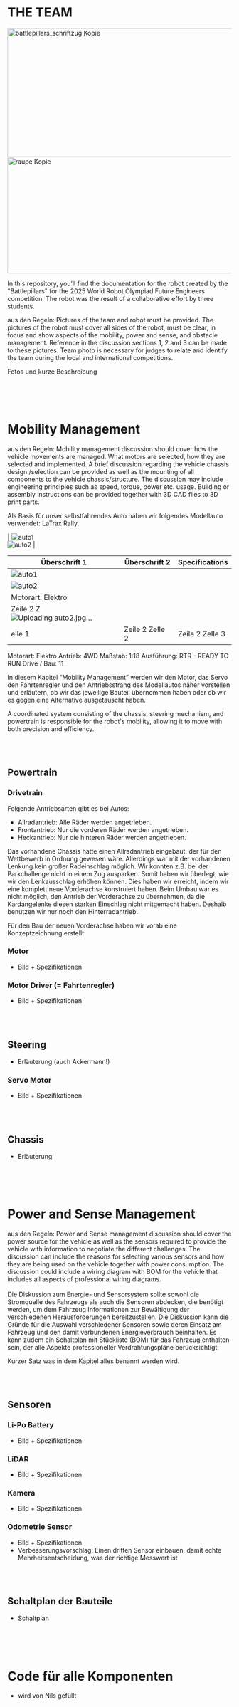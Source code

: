 # THE TEAM

<img width="1159" height="289" alt="battlepillars_schriftzug Kopie" src="https://github.com/user-attachments/assets/b1e74876-8f35-4747-abe6-3c268d19bde8" />
<img width="798" height="262" alt="raupe Kopie" src="https://github.com/user-attachments/assets/5048b443-22c2-430e-9be0-1adfdb5afe0f" />

In this repository, you’ll find the documentation for the robot created by the "Battlepillars" for the 2025 World Robot Olympiad Future Engineers competition. The robot was the result of a collaborative effort by three students.

aus den Regeln: Pictures of the team and robot must be provided. The pictures of the robot must cover all sides of the robot, must be clear, in focus and show aspects of the mobility, power and sense, and obstacle management. Reference in the discussion sections 1, 2 and 3 can be made to these pictures. Team photo is necessary for judges to relate and identify the team during the local and international competitions. 

Fotos und kurze Beschreibung

<br><br><br>

# Mobility Management
aus den Regeln: Mobility management discussion should cover how the vehicle movements are managed. What motors are selected, how they are selected and implemented. A brief discussion regarding the vehicle chassis design /selection can be provided as well as the mounting of all components to the vehicle chassis/structure. The discussion may include engineering principles such as speed, torque, power etc. usage. Building or assembly instructions can be provided together with 3D CAD files to 3D print parts. 

Als Basis für unser selbstfahrendes Auto haben wir folgendes Modellauto verwendet: LaTrax Rally. 

| ![auto1](https://github.com/user-attachments/assets/38bca414-9c02-4e8d-831e-e959cfc9063b)<br>
 ![auto2](https://github.com/user-attachments/assets/71093074-f71f-42ae-8dcd-02238430414c)  | 




| Überschrift 1 | Überschrift 2 | Specifications |
|---------------|---------------|---------------|
| ![auto1](https://github.com/user-attachments/assets/38bca414-9c02-4e8d-831e-e959cfc9063b)
 |  ![auto2](https://github.com/user-attachments/assets/71093074-f71f-42ae-8dcd-02238430414c)
| Motorart:	Elektro |
| Zeile 2 Z![Uploading auto2.jpg…]()
elle 1 | Zeile 2 Zelle 2 | Zeile 2 Zelle 3 |

Motorart:	Elektro
Antrieb:	4WD
Maßstab:	1:18
Ausführung:	RTR - READY TO RUN
Drive / Bau:	11


In diesem Kapitel “Mobility Management” werden wir den Motor, das Servo den Fahrtenregler und den Antriebsstrang des Modellautos näher vorstellen und erläutern, ob wir das jeweilige Bauteil übernommen haben oder ob wir es gegen eine Alternative ausgetauscht haben.


A coordinated system consisting of the chassis, steering mechanism, and powertrain is responsible for the robot's mobility, allowing it to move with both precision and efficiency.

<br><br>

## Powertrain

### Drivetrain
Folgende Antriebsarten gibt es bei Autos: 

- Allradantrieb: Alle Räder werden angetrieben. 
- Frontantrieb: Nur die vorderen Räder werden angetrieben. 
- Heckantrieb: Nur die hinteren Räder werden angetrieben. 

Das vorhandene Chassis hatte einen Allradantrieb eingebaut, der für den Wettbewerb in Ordnung gewesen wäre. Allerdings war mit der vorhandenen Lenkung kein großer Radeinschlag möglich. Wir konnten z.B. bei der Parkchallenge nicht in einem Zug ausparken. Somit haben wir überlegt, wie wir den Lenkausschlag erhöhen können. Dies haben wir erreicht, indem wir eine komplett neue Vorderachse konstruiert haben. Beim Umbau war es nicht möglich, den Antrieb der Vorderachse zu übernehmen, da die Kardangelenke diesen starken Einschlag nicht mitgemacht haben. Deshalb benutzen wir nur noch den Hinterradantrieb. 

Für den Bau der neuen Vorderachse haben wir vorab eine Konzeptzeichnung erstellt: 

### Motor
- Bild + Spezifikationen

### Motor Driver (= Fahrtenregler)
- Bild + Spezifikationen
  
<br><br>

## Steering
- Erläuterung (auch Ackermann!)

### Servo Motor
- Bild + Spezifikationen

<br><br>

## Chassis
- Erläuterung

<br><br><br>

# Power and Sense Management
aus den Regeln: Power and Sense management discussion should cover the power source for the vehicle as well as the sensors required to provide the vehicle with information to negotiate the different challenges. The discussion can include the reasons for selecting various sensors and how they are being used on the vehicle together with power consumption. The discussion could include a wiring diagram with BOM for the vehicle that includes all aspects of professional wiring diagrams. 
<br><br>
Die Diskussion zum Energie- und Sensorsystem sollte sowohl die Stromquelle des Fahrzeugs als auch die Sensoren abdecken, die benötigt werden, um dem Fahrzeug Informationen zur Bewältigung der verschiedenen Herausforderungen bereitzustellen. Die Diskussion kann die Gründe für die Auswahl verschiedener Sensoren sowie deren Einsatz am Fahrzeug und den damit verbundenen Energieverbrauch beinhalten. Es kann zudem ein Schaltplan mit Stückliste (BOM) für das Fahrzeug enthalten sein, der alle Aspekte professioneller Verdrahtungspläne berücksichtigt.

Kurzer Satz was in dem Kapitel alles benannt werden wird.

<br><br>

## Sensoren
  
### Li-Po Battery
- Bild + Spezifikationen

### LiDAR
- Bild + Spezifikationen

### Kamera
- Bild + Spezifikationen

### Odometrie Sensor
- Bild + Spezifikationen
- Verbesserungsvorschlag: Einen dritten Sensor einbauen, damit echte Mehrheitsentscheidung, was der richtige Messwert ist

<br><br>

## Schaltplan der Bauteile
- Schaltplan
  
<br><br><br>

# Code für alle Komponenten
- wird von Nils gefüllt

<br><br><br>

# Obstacle Management

Dieses Kapitel schreibt Nils
Die Diskussion zum Hindernismanagement sollte die Strategie des Fahrzeugs zur Bewältigung des Hindernisparcours in Bezug auf alle Herausforderungen beinhalten. Dies kann Flussdiagramme, Pseudocode sowie Quellcode mit ausführlichen Kommentaren umfassen.
<br><br>
## Initial location aqusition 

At the beginning of the program, the robot detects the starting direction in which the car must drive on the track, based on its position on the mat.

For the Open Challenge, there are four different positions where we can place the robot, which allow it to recognize how it must drive. These four options result from the fact that there are two possible starting sections and two directions of travel.

In the Obstacle Challenge, two different positions are possible. Here as well, the robot uses the LiDAR to detect its position and then knows which direction it needs to drive.

![WhatsApp Image 2025-08-30 at 15 24 43](https://github.com/user-attachments/assets/1f603c1c-980e-4192-8997-ed8e1bf1f1e4)


 <br><br>
## Position updates during driving 

### optical tracking sensor function 
For continuous position tracking, we use two optical tracking sensors. A downward-facing camera inside the sensor captures 20,000 images per second. Based on changes in the images, the sensor detects movement across the surface. Additionally, the sensor has a built-in gyroscope. Using data from the gyroscope and the movement across the ground, the sensor automatically calculates the current coordinates.

### sensor failure detection / health status 
Two optical tracking sensors were installed to increase redundancy. If one sensor fails, for example due to dust on the lens, the robot can still accurately determine its position. A sensor is recognized by the program as “not healthy” under the following conditions:

- One of the two sensors is at least 0.15 m/s slower than the other. Dust on the lens can prevent the sensor from accurately detecting changes in the ground, causing its reported speed to decrease. The slower sensor is then deactivated as “not healthy”.

- If one sensor reports a speed greater than 2 m/s, it is also deactivated as “not healthy”.

- If the sensor reports a position outside the playing field, it is likewise deactivated as “not healthy”.

![WhatsApp Image 2025-08-30 at 15 24 42](https://github.com/user-attachments/assets/6de3a1ca-4f9a-47d4-8c87-d71443b53063)


## position corrections 
Position tracking using the optical tracking sensor leads to inaccuracies of 2–5 cm per meter when the robot drives straight. After turns, the inaccuracy increases. These deviations are not acceptable in the Obstacle Challenge, as they may cause the robot to drive into a wall or hit an obstacle. Therefore, the program implements a position reset using the LiDAR:

- When the robot is stationary, it repositions itself based on the two outer walls. The LiDAR detects the distance to the walls and thus determines the robot's position.

- While driving, the LiDAR measures the distance to the wall in front and repositions the robot accordingly. The issue is that the LiDAR responds to the program's position request with a delay of 100–200 ms because it rotates, making repositioning less accurate while the robot is moving.

## Obstacle Recognition 
This function detects and stores obstacles within each section of the course using the LiDAR and the camera. The process is divided into two parts:

### Determining the position of an obstacle within a course section

Five scan points were defined (see Appendix 4: Scan Point Diagram), at which the LiDAR determines which of the six possible positions within the section in front of the robot the obstacle is located. The environment is not scanned continuously, but only at specific, predefined points that the robot passes during the first lap of the obstacle course. If no obstacle is detected at a scan point, the robot moves forward 50 cm and scans again.

A list of coordinates was created for all possible obstacle positions. The LiDAR checks whether something is detected near (within a radius of 100 mm) any of these coordinates. If an obstacle is detected, the position is stored in a list.

### Determining the color of the obstacle

The camera is then used to identify the color of the obstacle. For image recognition, information from the WRO support document (WRO Future Engineers Getting Started) was used. Based on the camera image, the robot determines the pixel coordinates of the detected obstacles. These coordinates are converted into an angle. For visualization, this angle is drawn on the map.

![Programmausgabe Kopie](https://github.com/user-attachments/assets/9f9b5f2e-5cb8-4573-8a63-38dcde1bda16)

 
<br><br><br><br>


 


lidar obstacle recognition 

camera obstacle recognition 

lidar/camera sensor fusion sample pseudo code 

 

command loop / control loop / display loop explanation why 3 threads short description of each thread flow diagram for each thread 

 

description of commands available to command loop (driveTo.... ) 

 

navigation strategy open challenge 

simple fixed waypoints 

 

navigation strategy obstacle challenge -scan round drive to scan point flow diagram what happens depending on obstacle setup (dive to second scan point) 

description of rotation for second scanpoint 

second/third round 

parking strategy 

9 possible imüprovements - crash recovery - wegpunkte optimieren - open challenge kürzere strecke je nach wand - obstacle challenge momentan umfahren wir mögliche blöcke die vielleicht nicht da sind. wir könnten die strecke verkürzen, würden aber viel zusätzliche komplexibilität hinzufügen 

- speed improvement by using different drive speeds (faster speed on streight ways for example) 
 
- update of heading by measuring the wall angle 
     
- more contunuous position updates by lidar 
 

<br><br><br>


Engineering materials
====

This repository contains engineering materials of a self-driven vehicle's model participating in the WRO Future Engineers competition in the season 2022.

## Content

* `t-photos` contains 2 photos of the team (an official one and one funny photo with all team members)
* `v-photos` contains 6 photos of the vehicle (from every side, from top and bottom)
* `video` contains the video.md file with the link to a video where driving demonstration exists
* `schemes` contains one or several schematic diagrams in form of JPEG, PNG or PDF of the electromechanical components illustrating all the elements (electronic components and motors) used in the vehicle and how they connect to each other.
* `src` contains code of control software for all components which were programmed to participate in the competition
* `models` is for the files for models used by 3D printers, laser cutting machines and CNC machines to produce the vehicle elements. If there is nothing to add to this location, the directory can be removed.
* `other` is for other files which can be used to understand how to prepare the vehicle for the competition. It may include documentation how to connect to a SBC/SBM and upload files there, datasets, hardware specifications, communication protocols descriptions etc. If there is nothing to add to this location, the directory can be removed.

## Introduction

_This part must be filled by participants with the technical clarifications about the code: which modules the code consists of, how they are related to the electromechanical components of the vehicle, and what is the process to build/compile/upload the code to the vehicle’s controllers._

## How to prepare the repo based on the template

_Remove this section before the first commit to the repository_

1. Clone this repo by using the `git clone` functionality.
2. Remove `.git` directory
3. [Initialize a new public repository on GitHub](https://github.com/new) by following instructions from "create a new repository on the command line" section (appeared after pressing "Create repository" button).
